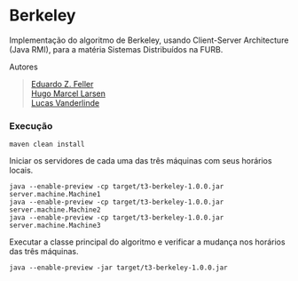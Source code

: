 # Berkeley

Implementação do algoritmo de Berkeley, usando Client-Server Architecture (Java RMI), para a matéria Sistemas Distribuídos na FURB.

Autores
> [Eduardo Z. Feller](https://github.com/eduardofz12) <br>
> [Hugo Marcel Larsen](https://github.com/HMLarsen) <br>
> [Lucas Vanderlinde](https://github.com/LucasVander) <br>

### Execução

```
maven clean install
```

Iniciar os servidores de cada uma das três máquinas com seus horários locais.

```
java --enable-preview -cp target/t3-berkeley-1.0.0.jar server.machine.Machine1
java --enable-preview -cp target/t3-berkeley-1.0.0.jar server.machine.Machine2
java --enable-preview -cp target/t3-berkeley-1.0.0.jar server.machine.Machine3
```

Executar a classe principal do algoritmo e verificar a mudança nos horários das três máquinas.

```
java --enable-preview -jar target/t3-berkeley-1.0.0.jar
```
